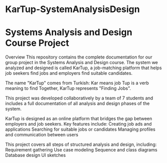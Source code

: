 # KarTup-SystemAnalysisDesign
# Systems Analysis and Design Course Project

Overview
This repository contains the complete documentation for our group project in the Systems Analysis and Design course. The system we analyzed and designed is called KarTup, a job-matching platform that helps job seekers find jobs and employers find suitable candidates.

The name "KarTup" comes from Turkish:
Kar means job
Tup is a verb meaning to find
Together, KarTup represents "Finding Jobs".

This project was developed collaboratively by a team of 7 students and includes a full documentation of all analysis and design phases of the system.

KarTup is designed as an online platform that bridges the gap between employers and job seekers.
Key features include:
Creating job ads and applications
Searching for suitable jobs or candidates
Managing profiles and communication between users

This project covers all steps of structured analysis and design, including:
Requirement gathering
Use case modeling
Sequence and class diagrams
Database design
UI sketches
